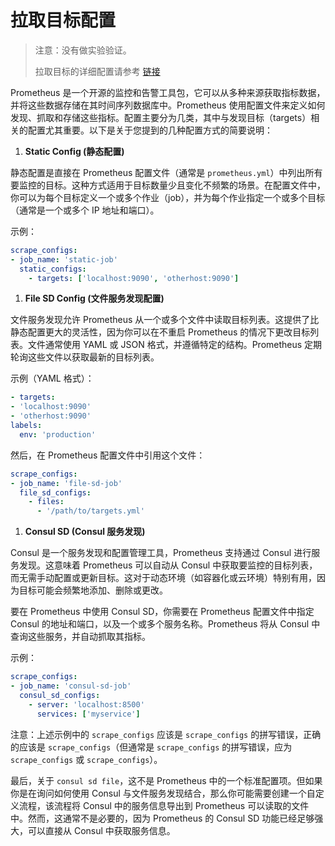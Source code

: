 # 拉取目标配置

>注意：没有做实验验证。
>
>拉取目标的详细配置请参考 [链接](https://gitee.com/dexterleslie/demonstration/blob/master/demo-prometheus-grafana-alertmanager/demo-docker-compose-prometheus-grafana-alertmanager/prometheus.yml)

Prometheus 是一个开源的监控和告警工具包，它可以从多种来源获取指标数据，并将这些数据存储在其时间序列数据库中。Prometheus 使用配置文件来定义如何发现、抓取和存储这些指标。配置主要分为几类，其中与发现目标（targets）相关的配置尤其重要。以下是关于您提到的几种配置方式的简要说明：

1. **Static Config (静态配置)**

静态配置是直接在 Prometheus 配置文件（通常是 `prometheus.yml`）中列出所有要监控的目标。这种方式适用于目标数量少且变化不频繁的场景。在配置文件中，你可以为每个目标定义一个或多个作业（job），并为每个作业指定一个或多个目标（通常是一个或多个 IP 地址和端口）。

示例：

```yaml
scrape_configs:  
- job_name: 'static-job'  
  static_configs:  
    - targets: ['localhost:9090', 'otherhost:9090']
```

1. **File SD Config (文件服务发现配置)**

文件服务发现允许 Prometheus 从一个或多个文件中读取目标列表。这提供了比静态配置更大的灵活性，因为你可以在不重启 Prometheus 的情况下更改目标列表。文件通常使用 YAML 或 JSON 格式，并遵循特定的结构。Prometheus 定期轮询这些文件以获取最新的目标列表。

示例（YAML 格式）：

```yaml
- targets:  
- 'localhost:9090'  
- 'otherhost:9090'  
labels:  
  env: 'production'
```

然后，在 Prometheus 配置文件中引用这个文件：

```yaml
scrape_configs:  
- job_name: 'file-sd-job'  
  file_sd_configs:  
    - files:  
      - '/path/to/targets.yml'
```

1. **Consul SD (Consul 服务发现)**

Consul 是一个服务发现和配置管理工具，Prometheus 支持通过 Consul 进行服务发现。这意味着 Prometheus 可以自动从 Consul 中获取要监控的目标列表，而无需手动配置或更新目标。这对于动态环境（如容器化或云环境）特别有用，因为目标可能会频繁地添加、删除或更改。

要在 Prometheus 中使用 Consul SD，你需要在 Prometheus 配置文件中指定 Consul 的地址和端口，以及一个或多个服务名称。Prometheus 将从 Consul 中查询这些服务，并自动抓取其指标。

示例：

```yaml
scrape_configs:  
- job_name: 'consul-sd-job'  
  consul_sd_configs:  
    - server: 'localhost:8500'  
      services: ['myservice']
```

注意：上述示例中的 `scrape_configs` 应该是 `scrape_configs` 的拼写错误，正确的应该是 `scrape_configs`（但通常是 `scrape_configs` 的拼写错误，应为 `scrape_configs` 或 `scrape_configs`）。

最后，关于 `consul sd file`，这不是 Prometheus 中的一个标准配置项。但如果你是在询问如何使用 Consul 与文件服务发现结合，那么你可能需要创建一个自定义流程，该流程将 Consul 中的服务信息导出到 Prometheus 可以读取的文件中。然而，这通常不是必要的，因为 Prometheus 的 Consul SD 功能已经足够强大，可以直接从 Consul 中获取服务信息。
